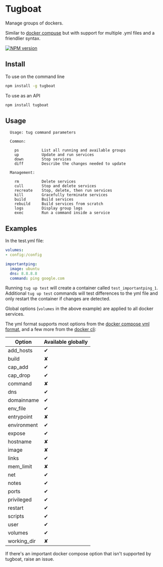 # Tugboat

Manage groups of dockers.

Similar to [docker compuse](https://docs.docker.com/compose/) but with support for multiple .yml files and a friendlier syntax.

[![NPM version](https://badge.fury.io/js/tugboat.svg)](http://badge.fury.io/js/tugboat)

## Install

To use on the command line

```sh
npm install -g tugboat
```

To use as an API

```sh
npm install tugboat
```


## Usage

```
  Usage: tug command parameters

  Common:

    ps          List all running and available groups
    up          Update and run services
    down        Stop services
    diff        Describe the changes needed to update

  Management:

    rm          Delete services
    cull        Stop and delete services
    recreate    Stop, delete, then run services
    kill        Gracefully terminate services
    build       Build services
    rebuild     Build services from scratch
    logs        Display group logs
    exec        Run a command inside a service
```

## Examples

In the test.yml file:

```yml
volumes:
- config:/config

importantping:
  image: ubuntu
  dns: 8.8.8.8
  command: ping google.com
```

Running `tug up test` will create a container called `test_importantping_1`.  Additional `tug up test` commands will test differences to the yml file and only restart the container if changes are detected.

Global options (`volumes` in the above example) are applied to all docker services.

The yml format supports most options from the [docker compose yml format](https://docs.docker.com/compose/yml/), and a few more from the [docker cli](https://docs.docker.com/reference/run/):


Option | Available globally
------ | ------------------
add_hosts | ✔
build | ✘
cap_add | ✔
cap_drop | ✔
command | ✘
dns | ✔
domainname | ✔
env_file | ✔
entrypoint | ✘
environment | ✔
expose | ✔
hostname | ✘
image | ✘
links | ✔
mem_limit | ✘
net | ✔
notes | ✔
ports | ✔
privileged | ✔
restart | ✔
scripts | ✔
user | ✔
volumes | ✔
working_dir | ✘


If there's an important docker compose option that isn't supported by tugboat, raise an issue.